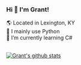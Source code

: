 ### Hi 👋 I'm Grant!

:earth_americas: Located in Lexington, KY <br>
:snake: I mainly use Python <br>
🌱 I’m currently learning C# <br>
<br>

[![Grant's github stats](https://github-readme-stats.vercel.app/api?username=granthicks&count_private=true&show_icons=true&theme=radical&hide_rank=false)](https://github.com/anuraghazra/github-readme-stats)
